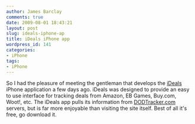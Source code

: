 ```yaml
---
author: James Barclay
comments: true
date: 2009-08-01 18:43:21
layout: post
slug: ideals-iphone-ap
title: iDeals iPhone app
wordpress_id: 141
categories:
- iPhone
tags:
- iPhone
---
```


So I had the pleasure of meeting the gentleman that develops the [iDeals](http://fiveohfive.com/iDeals.html) iPhone application a few days ago. iDeals was designed to provide an easy to use interface for tracking deals from Amazon, EB Games, Buy.com, Woot!, etc. The iDeals app pulls its information from [DODTracker.com](http://www.dodtracker.com/) servers, but is far more enjoyable than visiting the site itself. Best of all it's free, go download it.
